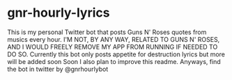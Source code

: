 # gnr-hourly-lyrics
This is my personal Twitter bot that posts Guns N' Roses quotes from musics every hour. I'M NOT, BY ANY WAY, RELATED TO GUNS N' ROSES, AND I WOULD FREELY REMOVE MY APP FROM RUNNING IF NEEDED TO DO SO.
Currently this bot only posts appetite for destruction lyrics but more will be added soon
Soon I also plan to improve this readme. Anyways, find the bot in twitter by @gnrhourlybot
